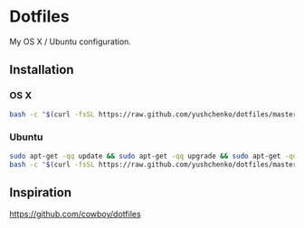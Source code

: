 # Dotfiles

My OS X / Ubuntu configuration.

## Installation

### OS X 

```sh
bash -c "$(curl -fsSL https://raw.github.com/yushchenko/dotfiles/master/bin/dotfiles)" && source ~/.bashrc
```

### Ubuntu

```sh
sudo apt-get -qq update && sudo apt-get -qq upgrade && sudo apt-get -qq install curl && echo &&
bash -c "$(curl -fsSL https://raw.github.com/yushchenko/dotfiles/master/bin/dotfiles)" && source ~/.bashrc
```

## Inspiration

https://github.com/cowboy/dotfiles

